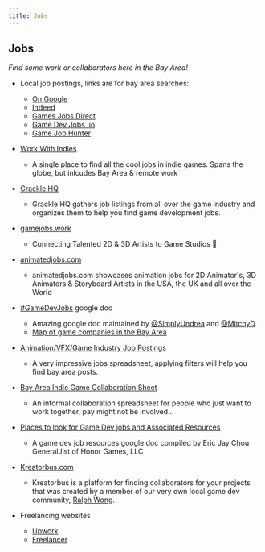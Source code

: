 ```yaml
---
title: Jobs
---
```


## Jobs

_Find some work or collaborators here in the Bay Area!_

* Local job postings, links are for bay area searches:
  * [On Google](https://www.google.com/search?q=game+jobs+san+francisco+bay+area&ibp=htl;jobs&fpstate=tldetail)
  * [Indeed](https://www.indeed.com/q-Video-Game-l-San-Francisco-Bay-Area,-CA-jobs.html)
  * [Games Jobs Direct](https://www.gamesjobsdirect.com/results?mt=1&ic=False&l=Oakland&lid=5378538&lat=37.80437&lon=-122.2708&r=100&age=0&sper=4)
  * [Game Dev Jobs .io](https://gamedevjobs.io/location/san-francisco-ca-usa/50/)
  * [Game Job Hunter](https://gamejobhunter.com/local-video-game-companies-san-francisco-bay-area/)

* [Work With Indies](https://www.workwithindies.com/)
  * A single place to find all the cool jobs in indie games. Spans the globe, but inlcudes Bay Area & remote work

* [Grackle HQ](https://gracklehq.com/jobs)
  * Grackle HQ gathers job listings from all over the game industry and organizes them to help you find game development jobs.
  
* [gamejobs.work](https://gamejobs.work)
  * Connecting Talented 2D & 3D Artists to Game Studios 🧡
  
* [animatedjobs.com](https://animatedjobs.com/)
  * animatedjobs.com showcases animation jobs for 2D Animator's, 3D Animators & Storyboard Artists in the USA, the UK and all over the World  

* [#GameDevJobs](https://docs.google.com/document/d/1H34_z043mJrLahXw7fCgwf5w4ZWyrB2GBE9XAXufjmQ/preview) google doc
  * Amazing google doc maintained by [@SimplyUndrea](https://twitter.com/simplyundrea) and [@MitchyD](https://twitter.com/MitchyD).
  * [Map of game companies in the Bay Area](https://gamecompanies.com/map?near=37.656736,-122.112892,9z)

* [Animation/VFX/Game Industry Job Postings](https://docs.google.com/spreadsheets/d/1eR2oAXOuflr8CZeGoz3JTrsgNj3KuefbdXJOmNtjEVM/edit#gid=0)
  * A very impressive jobs spreadsheet, applying filters will help you find bay area posts.

* [Bay Area Indie Game Collaboration Sheet](https://docs.google.com/spreadsheets/d/1kduS2LGClggs9v3NfjI2G7_oVEAhyuat9-zABJx_fp0/edit#gid=0)
  * An informal collaboration spreadsheet for people who just want to work together, pay might not be involved...

* [Places to look for Game Dev jobs and Associated Resources](https://docs.google.com/document/d/1IWPZd3gxh7C56PHX9pDps0b31MKTfXouPYaLElIayTc/edit)
  * A game dev job resources google doc compiled by Eric Jay Chou GeneralJist of Honor Games, LLC  
  
* [Kreatorbus.com](https://kreatorbus.com/)
  * Kreatorbus is a platform for finding collaborators for your projects that was created by a member of our very own local game dev community, [Ralph Wong](https://milpitians.com/).

* Freelancing websites
  * [Upwork](https://www.upwork.com/search/jobs/?q=game&sort=relevance%2Bdesc)
  * [Freelancer](https://www.freelancer.com/)
  
